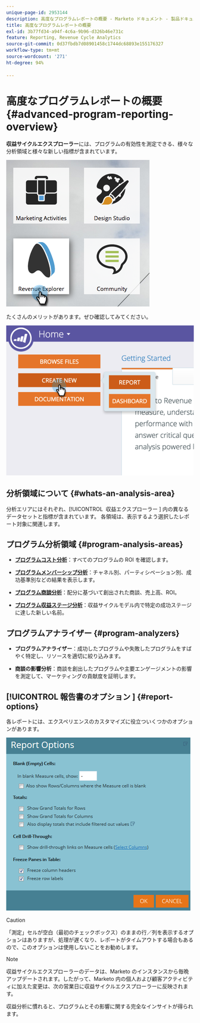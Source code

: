 ```yaml
---
unique-page-id: 2953144
description: 高度なプログラムレポートの概要 - Marketo ドキュメント - 製品ドキュメント
title: 高度なプログラムレポートの概要
exl-id: 3b77fd34-a94f-4c6a-9b96-d326b46e731c
feature: Reporting, Revenue Cycle Analytics
source-git-commit: 0d37fbdb7d08901458c1744dc68893e155176327
workflow-type: tm+mt
source-wordcount: '271'
ht-degree: 94%

---
```


# 高度なプログラムレポートの概要 {#advanced-program-reporting-overview}

**収益サイクルエクスプローラー**&#x200B;には、プログラムの有効性を測定できる、様々な分析領域と様々な新しい指標が含まれています。

![](assets/rev.png)

たくさんのメリットがあります。ぜひ確認してみてください。

![](assets/image2015-4-30-10-3a15-3a17.png)

## 分析領域について {#whats-an-analysis-area}

分析エリアにはそれぞれ、[!UICONTROL &#x200B; 収益エクスプローラー &#x200B;] 内の異なるデータセットと指標が含まれています。 各領域は、表示するよう選択したレポート対象に関連します。

## プログラム分析領域 {#program-analysis-areas}

* **[プログラムコスト分析](understanding-the-program-cost-analysis-area.md)**：すべてのプログラムの ROI を確認します。

* **[プログラムメンバーシップ分析](understanding-the-program-membership-analysis-area.md)**：チャネル別、パーティシペーション別、成功基準別などの結果を表示します。

* **[プログラム商談分析](understanding-the-program-opportunity-analysis-area.md)**：配分に基づいて創出された商談、売上高、ROI。

* **[プログラム収益ステージ分析](understanding-the-program-revenue-stage-analysis-area.md)**：収益サイクルモデル内で特定の成功ステージに達した新しい名前。

## プログラムアナライザー {#program-analyzers}

* **プログラムアナライザー**：成功したプログラムや失敗したプログラムをすばやく特定し、リソースを適切に絞り込みます。

* **商談の影響分析**：商談を創出したプログラムや主要エンゲージメントの影響を測定して、マーケティングの貢献度を証明します。

## [!UICONTROL &#x200B; 報告書のオプション &#x200B;] {#report-options}

各レポートには、エクスペリエンスのカスタマイズに役立ついくつかのオプションがあります。

![](assets/report-options.png)

>[!CAUTION]
>
>「測定」セルが空白（最初のチェックボックス）のままの行／列を表示するオプションはありますが、処理が遅くなり、レポートがタイムアウトする場合もあるので、このオプションは使用しないことをお勧めします。

>[!NOTE]
>
>収益サイクルエクスプローラーのデータは、Marketo のインスタンスから毎晩アップデートされます。したがって、Marketo 内の個人および顧客アクティビティに加えた変更は、次の営業日に収益サイクルエクスプローラーに反映されます。

収益分析に慣れると、プログラムとその影響に関する完全なインサイトが得られます。
